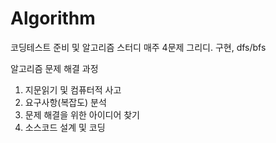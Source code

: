 # Algorithm

코딩테스트 준비 및 알고리즘 스터디
매주 4문제 
그리디. 구현, dfs/bfs


알고리즘 문제 해결 과정
1. 지문읽기 및 컴퓨터적 사고
2. 요구사항(복잡도) 분석
3. 문제 해결을 위한 아이디어 찾기
4. 소스코드 설계 및 코딩 
